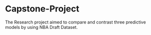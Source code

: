 # Capstone-Project
The Research project aimed to compare and contrast three predictive models by using NBA Draft Dataset.
